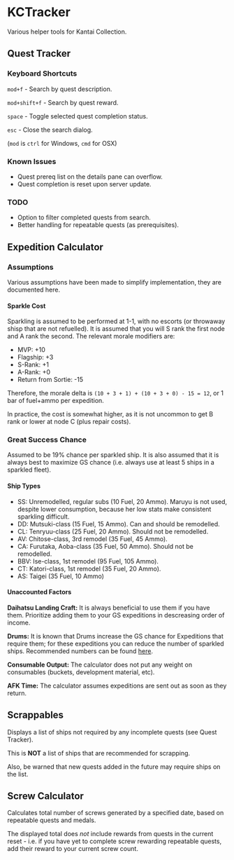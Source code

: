# KCTracker

Various helper tools for Kantai Collection.

## Quest Tracker

### Keyboard Shortcuts

`mod+f` - Search by quest description.

`mod+shift+f` - Search by quest reward.

`space` - Toggle selected quest completion status.

`esc` - Close the search dialog.

(`mod` is `ctrl` for Windows, `cmd` for OSX)

### Known Issues

* Quest prereq list on the details pane can overflow.
* Quest completion is reset upon server update.

### TODO

* Option to filter completed quests from search.
* Better handling for repeatable quests (as prerequisites).

## Expedition Calculator

### Assumptions

Various assumptions have been made to simplify implementation, they are documented here.

#### Sparkle Cost

Sparkling is assumed to be performed at 1-1, with no escorts (or throwaway shisp that are not refuelled). It is assumed that you will S rank the first node and A rank the second. The relevant morale modifiers are:

* MVP: +10
* Flagship: +3
* S-Rank: +1
* A-Rank: +0
* Return from Sortie: -15

Therefore, the morale delta is `(10 + 3 + 1) + (10 + 3 + 0) - 15 = 12`, or 1 bar of fuel+ammo per expedition.

In practice, the cost is somewhat higher, as it is not uncommon to get B rank or lower at node C (plus repair costs).

### Great Success Chance

Assumed to be 19% chance per sparkled ship. It is also assumed that it is always best to maximize GS chance (i.e. always use at least 5 ships in a sparkled fleet).

#### Ship Types

* SS: Unremodelled, regular subs (10 Fuel, 20 Ammo). Maruyu is not used, despite lower consumption, because her low stats make consistent sparkling difficult.
* DD: Mutsuki-class (15 Fuel, 15 Ammo). Can and should be remodelled.
* CL: Tenryuu-class (25 Fuel, 20 Ammo). Should not be remodelled.
* AV: Chitose-class, 3rd remodel (35 Fuel, 45 Ammo).
* CA: Furutaka, Aoba-class (35 Fuel, 50 Ammo). Should not be remodelled.
* BBV: Ise-class, 1st remodel (95 Fuel, 105 Ammo).
* CT: Katori-class, 1st remodel (35 Fuel, 20 Ammo).
* AS: Taigei (35 Fuel, 10 Ammo)

#### Unaccounted Factors

**Daihatsu Landing Craft:** It is always beneficial to use them if you have them. Prioritize adding them to your GS expeditions in descreasing order of income.

**Drums:** It is known that Drums increase the GS chance for Expeditions that require them; for these expeditions you can reduce the number of sparkled ships. Recommended numbers can be found [here](https://www.reddit.com/r/kancolle/wiki/intermediate#wiki_increasing_resource_gain).

**Consumable Output:** The calculator does not put any weight on consumables (buckets, development material, etc).

**AFK Time:** The calculator assumes expeditions are sent out as soon as they return.

## Scrappables

Displays a list of ships not required by any incomplete quests (see Quest Tracker).

This is **NOT** a list of ships that are recommended for scrapping.

Also, be warned that new quests added in the future may require ships on the list.

## Screw Calculator

Calculates total number of screws generated by a specified date, based on repeatable quests and medals.

The displayed total does *not* include rewards from quests in the current reset - i.e. if you have yet to complete screw rewarding repeatable quests, add their reward to your current screw count.